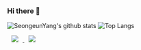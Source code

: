 ### Hi there 👋

![SeongeunYang's github stats](https://github-readme-stats.vercel.app/api?username=SeongeunYang&show_icons=true)
![Top Langs](https://github-readme-stats.vercel.app/api/top-langs/?username=SeongeunYang&layout=compact)

<a href="https://diddl.tistory.com/">
<img
src="http://img.shields.io/badge/-Tech%20Blog-655ced?style=for-the-badge&logo=github&link=https://velog.io/@davidko"
style="height : auto; margin-left : 10px; margin-right : 10px;"/>
</a> 

<a href="mailto:tnvjaos1826@gmail.com">
<img
src="https://img.shields.io/badge/Gmail-d14836?style=for-the-badge&logo=Gmail&logoColor=white&link=mailto:tnvjaos1826@gmail.com"
style="height : auto; margin-left : 10px; margin-right : 10px;"/>
</a>
